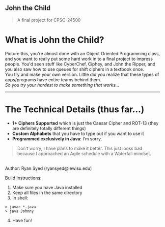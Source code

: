 ## John the Child
> A final project for CPSC-24500
<h1>What is John the Child?</h1>
Picture this, you're almost done with an Object Oriented Programming class, and you want to really put some hard work in to a final project to impress people. You'd seen stuff like CyberChef, Ciphey, and John the Ripper, and you also saw how to use queues for shift ciphers in a textbook once.
<br>
You try and make your own version. Little did you realize that these types of apps/programs have entire teams behind them.
<br>
<i>So you try your hardest to make something that works...</i>
<hr>
<h1> The Technical Details (thus far...)</h1>
<ul>
    <li><b>1+ Ciphers Supported</b> which is just the Caesar Cipher and ROT-13 (they are definitely totally different things)</li>
    <li><b>Custom Alphabets</b> that you have to type out if you want to use it</li>
    <li><b>Programmed exclusively in Java:</b> I'm sorry.</li>
</ul>

> Don't worry, I have plans to make it better. This just looks bad because I approached an Agile schedule with a Waterfall mindset.  
<br>
Author: Ryan Syed (ryansyed@lewisu.edu)

Build Instructions:
1. Make sure you have Java installed
2. Keep all files in the same directory
3. In shell:
```shell
> javac *.java
> java Johnny
```
4. Have fun!
